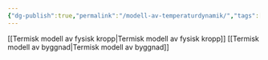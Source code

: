 ```yaml
---
{"dg-publish":true,"permalink":"/modell-av-temperaturdynamik/","tags":["elenergiteknik"]}
---
```



[[Termisk modell av fysisk kropp\|Termisk modell av fysisk kropp]]
[[Termisk modell av byggnad\|Termisk modell av byggnad]]
